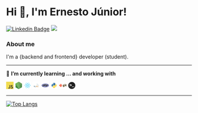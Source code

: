 # Hi 👋, I'm Ernesto Júnior!
[![Linkedin Badge](https://img.shields.io/badge/-LinkedIn-blue?style=flat-square&logo=Linkedin&logoColor=white&link=https://www.linkedin.com/in/ernestosjunior/)](https://www.linkedin.com/in/ernestosjunior/)
<a
    href="mailto:ernesto.sjunior@hotmail.com" 
    alt="Outlook"
    target="blank">
   <img src="https://img.shields.io/badge/-Outlook-537AF1?style=flat&logo=microsoft-outlook&logoColor=white" />
</a>

### About me
I'm a {backend and frontend} developer (student).

----
🚀 **I’m currently learning ... and working with**

<code><img height="20" src="https://raw.githubusercontent.com/github/explore/80688e429a7d4ef2fca1e82350fe8e3517d3494d/topics/javascript/javascript.png"></code>
<code><img height="20" src="https://raw.githubusercontent.com/github/explore/80688e429a7d4ef2fca1e82350fe8e3517d3494d/topics/nodejs/nodejs.png"></code>
<code><img height="20" src="https://raw.githubusercontent.com/github/explore/80688e429a7d4ef2fca1e82350fe8e3517d3494d/topics/react/react.png"></code>
<code><img height="20" src="https://raw.githubusercontent.com/github/explore/80688e429a7d4ef2fca1e82350fe8e3517d3494d/topics/mysql/mysql.png"></code>
<code><img height="20" src="https://raw.githubusercontent.com/github/explore/80688e429a7d4ef2fca1e82350fe8e3517d3494d/topics/php/php.png"></code>
<code><img height="20" src="https://raw.githubusercontent.com/github/explore/80688e429a7d4ef2fca1e82350fe8e3517d3494d/topics/python/python.png"></code>
<code><img height="20" src="https://raw.githubusercontent.com/github/explore/80688e429a7d4ef2fca1e82350fe8e3517d3494d/topics/git/git.png"></code>
<code><img height="20" src="https://raw.githubusercontent.com/github/explore/80688e429a7d4ef2fca1e82350fe8e3517d3494d/topics/terminal/terminal.png"></code>

----

<!--![GitHub stats](https://github-readme-stats.vercel.app/api?username=ernestosjunior&count_private=true&show_icons=true)-->
[![Top Langs](https://github-readme-stats.vercel.app/api/top-langs/?username=ernestosjunior&hide,blade&layout=compact)](https://github.com/ernestosjunior/github-readme-stats)


<!--
**ernestosjunior/ernestosjunior** is a ✨ _special_ ✨ repository because its `README.md` (this file) appears on your GitHub profile.

Here are some ideas to get you started:

- 🔭 I’m currently working on ...
- 🌱 I’m currently learning ...
- 👯 I’m looking to collaborate on ...
- 🤔 I’m looking for help with ...
- 💬 Ask me about ...
- 📫 How to reach me: ...
- 😄 Pronouns: ...
- ⚡ Fun fact: ...
-->
